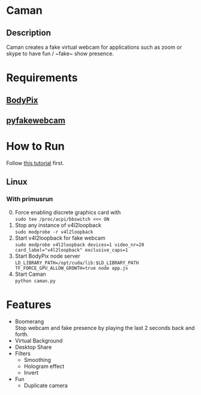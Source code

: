 # Caman

## Description
Caman creates a fake virtual webcam for applications such as zoom or skype to have fun / ~fake~ show presence.

# Requirements
## [BodyPix](https://blog.tensorflow.org/2019/11/updated-bodypix-2.html)
## [pyfakewebcam](https://github.com/jremmons/pyfakewebcam)

# How to Run
Follow [this tutorial](https://elder.dev/posts/open-source-virtual-background/
) first.

## Linux

### With primusrun
0. Force enabling discrete graphics card with  
`sudo tee /proc/acpi/bbswitch <<< ON`
1. Stop any instance of v4l2loopback  
`sudo modprobe -r v4l2loopback`
2. Start v4l2loopback for fake webcam  
`sudo modprobe v4l2loopback devices=1 video_nr=20 card_label="v4l2loopback" exclusive_caps=1`
3. Start BodyPix node server  
`LD_LIBRARY_PATH=/opt/cuda/lib:$LD_LIBRARY_PATH TF_FORCE_GPU_ALLOW_GROWTH=true node app.js`
4. Start Caman  
`python caman.py`

# Features
- Boomerang  
  Stop webcam and fake presence by playing the last 2 seconds back and forth.
- Virtual Background
- Desktop Share
- Filters
  - Smoothing
  - Hologram effect
  - Invert
- Fun
  - Duplicate camera
